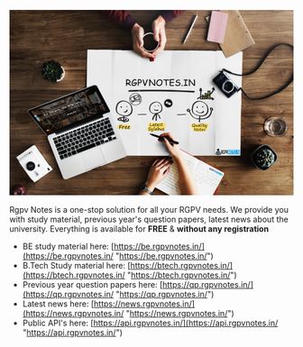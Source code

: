 <p align="center">
  <img src="https://raw.githubusercontent.com/rgpvnotes-in/rgpvnotes-in/5ad38bc53aeacea2eaed841d25302ec433ed3187/main.png" />
</p>

Rgpv Notes is a one-stop solution for all your RGPV needs. We provide you with study material, previous year's question papers, latest news about the university. Everything is available for **FREE** & **without any registration**

- BE study material here: [https://be.rgpvnotes.in/](https://be.rgpvnotes.in/ "https://be.rgpvnotes.in/")
- B.Tech Study material here: [https://btech.rgpvnotes.in/](https://btech.rgpvnotes.in/ "https://btech.rgpvnotes.in/")
- Previous year question papers here: [https://qp.rgpvnotes.in/](https://qp.rgpvnotes.in/ "https://qp.rgpvnotes.in/")
- Latest news here: [https://news.rgpvnotes.in/](https://news.rgpvnotes.in/ "https://news.rgpvnotes.in/")
- Public API's here: [https://api.rgpvnotes.in/](https://api.rgpvnotes.in/ "https://api.rgpvnotes.in/")
